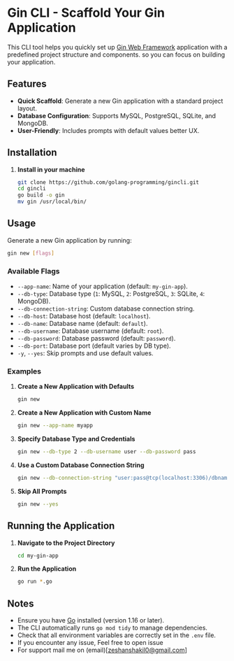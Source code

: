 # Gin CLI - Scaffold Your Gin Application

This CLI tool helps you quickly set up [Gin Web Framework](https://gin-gonic.com/) application with a predefined project structure and components. so you can focus on building your application.

## Features

- **Quick Scaffold**: Generate a new Gin application with a standard project layout.
- **Database Configuration**: Supports MySQL, PostgreSQL, SQLite, and MongoDB.
- **User-Friendly**: Includes prompts with default values better UX.

## Installation

1. **Install in your machine**

   ```bash
   git clone https://github.com/golang-programming/gincli.git
   cd gincli
   go build -o gin
   mv gin /usr/local/bin/
   ```

## Usage

Generate a new Gin application by running:

```bash
gin new [flags]
```

### Available Flags

- `--app-name`: Name of your application (default: `my-gin-app`).
- `--db-type`: Database type (`1`: MySQL, `2`: PostgreSQL, `3`: SQLite, `4`: MongoDB).
- `--db-connection-string`: Custom database connection string.
- `--db-host`: Database host (default: `localhost`).
- `--db-name`: Database name (default: `default`).
- `--db-username`: Database username (default: `root`).
- `--db-password`: Database password (default: `password`).
- `--db-port`: Database port (default varies by DB type).
- `-y`, `--yes`: Skip prompts and use default values.

### Examples

1. **Create a New Application with Defaults**

   ```bash
   gin new
   ```

2. **Create a New Application with Custom Name**

   ```bash
   gin new --app-name myapp
   ```

3. **Specify Database Type and Credentials**

   ```bash
   gin new --db-type 2 --db-username user --db-password pass
   ```

4. **Use a Custom Database Connection String**

   ```bash
   gin new --db-connection-string "user:pass@tcp(localhost:3306)/dbname"
   ```

5. **Skip All Prompts**

   ```bash
   gin new --yes
   ```

## Running the Application

1. **Navigate to the Project Directory**

   ```bash
   cd my-gin-app
   ```

2. **Run the Application**

   ```bash
   go run *.go
   ```

## Notes

- Ensure you have [Go](https://golang.org/dl/) installed (version 1.16 or later).
- The CLI automatically runs `go mod tidy` to manage dependencies.
- Check that all environment variables are correctly set in the `.env` file.
- If you encounter any issue, Feel free to open issue
- For support mail me on (email)[zeshanshakil0@gmail.com]

